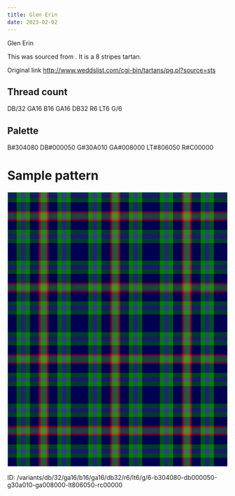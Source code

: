 ```yaml
---
title: Glen Erin
date: 2023-02-02
---
```

Glen Erin

This was sourced from <no value>.  It is a 8 stripes tartan.

Original link http://www.weddslist.com/cgi-bin/tartans/pg.pl?source=sts

## Thread count
DB/32 GA16 B16 GA16 DB32 R6 LT6 G/6

## Palette
B#304080 DB#000050 G#30A010 GA#008000 LT#806050 R#C00000

# Sample pattern

![Tartan detail](tartan.png "DB/32 GA16 B16 GA16 DB32 R6 LT6 G/6 tartan")

ID: /variants/db/32/ga16/b16/ga16/db32/r6/lt6/g/6-b304080-db000050-g30a010-ga008000-lt806050-rc00000
